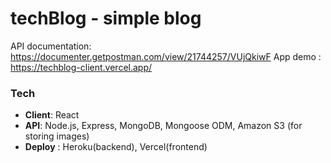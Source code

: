 # techBlog - simple blog

API documentation: https://documenter.getpostman.com/view/21744257/VUjQkiwF
App demo : https://techblog-client.vercel.app/

### Tech

- **Client**: React
- **API**: Node.js, Express, MongoDB, Mongoose ODM, Amazon S3 (for storing images)
- **Deploy** : Heroku(backend), Vercel(frontend)
